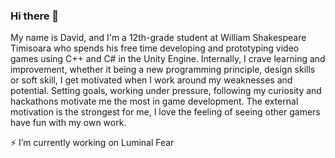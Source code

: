 ### Hi there 👋

My name is David, and I'm a 12th-grade student at William Shakespeare Timisoara who spends his free time developing and prototyping video games using C++ and C# in the Unity Engine. Internally, I crave learning and improvement, whether it being a new programming principle, design skills or soft skill, I get motivated when I work around my weaknesses and potential. Setting goals, working under pressure, following my curiosity and hackathons motivate me the most in game development. The external motivation is the strongest for me, I love the feeling of seeing other gamers have fun with my own work.

⚡ I’m currently working on Luminal Fear
